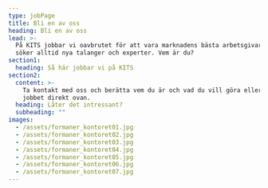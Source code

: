 ```yaml
---
type: jobPage
title: Bli en av oss
heading: Bli en av oss
lead: >-
  På KITS jobbar vi oavbrutet för att vara marknadens bästa arbetsgivare och
  söker alltid nya talanger och experter. Vem är du?
section1:
  heading: Så här jobbar vi på KITS
section2:
  content: >-
    Ta kontakt med oss och berätta vem du är och vad du vill göra eller sök
    jobbet direkt ovan.
  heading: Låter det intressant?
  subheading: ""
images:
  - /assets/formaner_kontoret01.jpg
  - /assets/formaner_kontoret02.jpg
  - /assets/formaner_kontoret03.jpg
  - /assets/formaner_kontoret04.jpg
  - /assets/formaner_kontoret05.jpg
  - /assets/formaner_kontoret06.jpg
  - /assets/formaner_kontoret07.jpg
---
```

